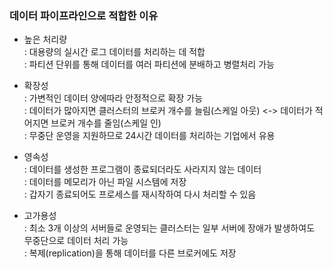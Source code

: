 ### 데이터 파이프라인으로 적합한 이유
- 높은 처리량     
: 대용량의 실시간 로그 데이터를 처리하는 데 적합    
: 파티션 단위를 통해 데이터를 여러 파티션에 분배하고 병렬처리 가능  
    
- 확장성    
: 가변적인 데이터 양에따라 안정적으로 확장 가능    
: 데이터가 많아지면 클러스터의 브로커 개수를 늘림(스케일 아웃) <-> 데이터가 적어지면 브로커 개수를 줄임(스케일 인)    
: 무중단 운영을 지원하므로 24시간 데이터를 처리하는 기업에서 유용   
     
- 영속성    
: 데이터를 생성한 프로그램이 종료되더라도 사라지지 않는 데이터   
: 데이터를 메모리가 아닌 파일 시스템에 저장   
: 갑자기 종료되어도 프로세스를 재시작하여 다시 처리할 수 있음   
   
 - 고가용성    
: 최소 3개 이상의 서버들로 운영되는 클러스터는 일부 서버에 장애가 발생하여도 무중단으로 데이터 처리 가능    
: 복제(replication)을 통해 데이터를 다른 브로커에도 저장   

  
